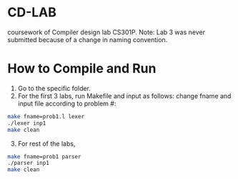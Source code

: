 # CD-LAB
coursework of Compiler design lab CS301P.
Note: Lab 3 was never submitted because of a change in naming convention.

# How to Compile and Run
1. Go to the specific folder.
2. For the first 3 labs, run Makefile and input as follows: change fname and input file according to problem #:
~~~bash
make fname=prob1.l lexer
./lexer inp1
make clean
~~~
3. For rest of the labs,
~~~bash
make fname=prob1 parser
./parser inp1
make clean
~~~
